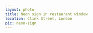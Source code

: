 ```yaml
---
layout: photo
title: Neon sign in restaurant window
location: Clink Street, London
pic: neon-sign
---
```

